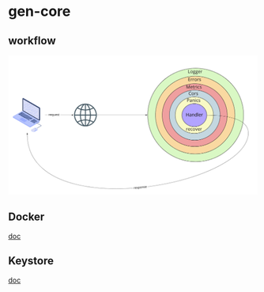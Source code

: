 # gen-core

## workflow
![](doc/assets/flow.png)

## Docker
[doc](docker/README.md)

## Keystore
[doc](keystore/README.md)